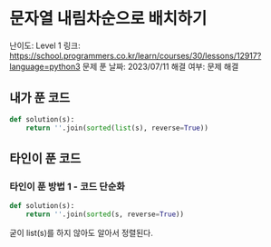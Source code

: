 # 문자열 내림차순으로 배치하기

난이도: Level 1
링크: https://school.programmers.co.kr/learn/courses/30/lessons/12917?language=python3
문제 푼 날짜: 2023/07/11
해결 여부: 문제 해결

## 내가 푼 코드

```python
def solution(s):
    return ''.join(sorted(list(s), reverse=True))
```

## 타인이 푼 코드

### 타인이 푼 방법 1 - 코드 단순화

```python
def solution(s):
    return ''.join(sorted(s, reverse=True))
```

굳이 list(s)를 하지 않아도 알아서 정렬된다.
